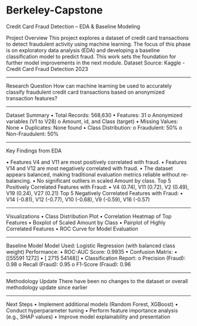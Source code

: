 # Berkeley-Capstone

Credit Card Fraud Detection – EDA & Baseline Modeling

Project Overview
This project explores a dataset of credit card transactions to detect fraudulent activity using machine learning. The focus of this phase is on exploratory data analysis (EDA) and developing a baseline classification model to predict fraud. This work sets the foundation for further model improvements in the next module.
Dataset Source: Kaggle - Credit Card Fraud Detection 2023

________________________________________
Research Question
How can machine learning be used to accurately classify fraudulent credit card transactions based on anonymized transaction features?
________________________________________
Dataset Summary
•	Total Records: 568,630
•	Features: 31
o	Anonymized variables (V1 to V28)
o	Amount, id, and Class (target)
•	Missing Values: None
•	Duplicates: None found
•	Class Distribution:
o	Fraudulent: 50%
o	Non-Fraudulent: 50%
________________________________________
Key Findings from EDA

•	Features V4 and V11 are most positively correlated with fraud.
•	Features V14 and V12 are most negatively correlated with fraud.
•	The dataset appears balanced, making traditional evaluation metrics reliable without re-balancing.
•	No significant outliers in scaled Amount by class.
Top 5 Positively Correlated Features with Fraud:
•	V4 (0.74), V11 (0.72), V2 (0.49), V19 (0.24), V27 (0.21)
Top 5 Negatively Correlated Features with Fraud:
•	V14 (-0.81), V12 (-0.77), V10 (-0.68), V9 (-0.59), V16 (-0.57)

________________________________________
Visualizations
•	Class Distribution Plot
•	Correlation Heatmap of Top Features
•	Boxplot of Scaled Amount by Class
•	Pairplot of Highly Correlated Features
•	ROC Curve for Model Evaluation
________________________________________

Baseline Model
Model Used: Logistic Regression (with balanced class weight)
Performance:
•	ROC-AUC Score: 0.9935
•	Confusion Matrix:
•	[[55591  1272]
•	 [ 2715 54148]]
•	Classification Report:
o	Precision (Fraud): 0.98
o	Recall (Fraud): 0.95
o	F1-Score (Fraud): 0.96

________________________________________
Methodology Update
There have been no changes to the dataset or overall methodology update since earlier

________________________________________
Next Steps
•	Implement additional models (Random Forest, XGBoost)
•	Conduct hyperparameter tuning
•	Perform feature importance analysis (e.g., SHAP values)
•	Improve model explainability and presentation


